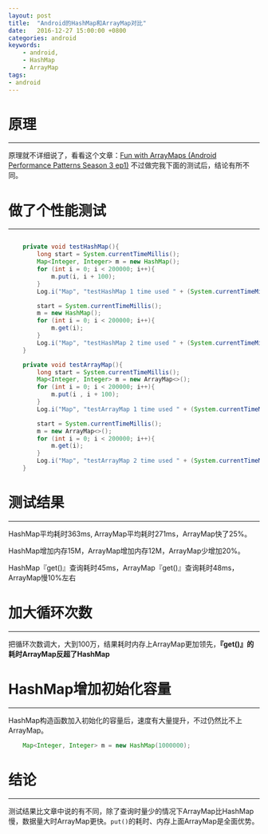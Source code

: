 ```yaml
---
layout: post
title:  "Android的HashMap和ArrayMap对比"
date:   2016-12-27 15:00:00 +0800
categories: android
keywords: 
    - android,
    - HashMap
    - ArrayMap
tags:
- android
---
```

# 原理
-----
原理就不详细说了，看看这个文章：[Fun with ArrayMaps (Android Performance Patterns Season 3 ep1)](https://www.youtube.com/watch?v=ORgucLTtTDI)
不过做完我下面的测试后，结论有所不同。
<!--more-->
# 做了个性能测试
-----
```java

    private void testHashMap(){
        long start = System.currentTimeMillis();
        Map<Integer, Integer> m = new HashMap();
        for (int i = 0; i < 200000; i++){
            m.put(i, i + 100);
        }
        Log.i("Map", "testHashMap 1 time used " + (System.currentTimeMillis() - start));

        start = System.currentTimeMillis();
        m = new HashMap();
        for (int i = 0; i < 200000; i++){
            m.get(i);
        }
        Log.i("Map", "testHashMap 2 time used " + (System.currentTimeMillis() - start));
    }

    private void testArrayMap(){
        long start = System.currentTimeMillis();
        Map<Integer, Integer> m = new ArrayMap<>();
        for (int i = 0; i < 200000; i++){
            m.put(i , i + 100);
        }
        Log.i("Map", "testArrayMap 1 time used " + (System.currentTimeMillis() - start));

        start = System.currentTimeMillis();
        m = new ArrayMap<>();
        for (int i = 0; i < 200000; i++){
            m.get(i);
        }
        Log.i("Map", "testArrayMap 2 time used " + (System.currentTimeMillis() - start));
    }

```

# 测试结果
---
HashMap平均耗时363ms, ArrayMap平均耗时271ms，ArrayMap快了25%。

HashMap增加内存15M，ArrayMap增加内存12M，ArrayMap少增加20%。

HashMap『get()』查询耗时45ms，ArrayMap『get()』查询耗时48ms，ArrayMap慢10%左右

# 加大循环次数
---
把循环次数调大，大到100万，结果耗时内存上ArrayMap更加领先，**『get()』的耗时ArrayMap反超了HashMap**

# HashMap增加初始化容量
---
HashMap构造函数加入初始化的容量后，速度有大量提升，不过仍然比不上ArrayMap。
```java
    Map<Integer, Integer> m = new HashMap(1000000);
```

# 结论
---
测试结果比文章中说的有不同，除了查询时量少的情况下ArrayMap比HashMap慢，数据量大时ArrayMap更快。`put()`的耗时、内存上面ArrayMap是全面优势。






